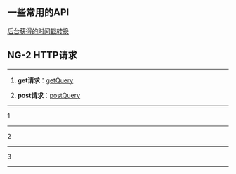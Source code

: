 ## 一些常用的API
[后台获得的时间戳转换](timeStamp/timeStamp.md)


## NG-2 HTTP请求
* * *
1. **get请求**：[getQuery](ng2/ng2-getQuery.md)

2. **post请求**：[postQuery](./ng2/ng2-postQuery.md)

***
1
****
2
- - -
3
______________________________